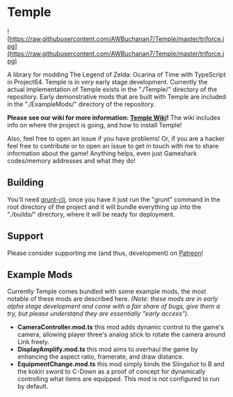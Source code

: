 # Temple

![https://raw.githubusercontent.com/AWBuchanan7/Temple/master/triforce.jpg](https://raw.githubusercontent.com/AWBuchanan7/Temple/master/triforce.jpg)

A library for modding The Legend of Zelda: Ocarina of Time with TypeScript in Project64. Temple is in _very_ early stage development. Currently the actual implementation of Temple exists in the "./Temple/" directory of the repository. Early demonstrative mods that are built with Temple are included in the "./ExampleMods/" directory of the repository.

__Please see our wiki for more information: [Temple Wiki](https://github.com/AWBuchanan7/Temple/wiki)!__ The wiki includes info on where the project is going, and how to install Temple!

Also, feel free to open an issue if you have problems! Or, if you are a hacker feel free to contribute or to open an issue to get in touch with me to share information about the game! Anything helps, even just Gameshark codes/memory addresses and what they do!

## Building
You'll need [grunt-cli](https://github.com/gruntjs/grunt-cli), once you have it just run the "grunt" command in the root directory of the project and it will bundle everything up into the "./builds/" directory, where it will be ready for deployment.

## Support
Please consider supporting me (and thus, development) on [Patreon](https://www.patreon.com/moonraccoon)!

## Example Mods
Currently Temple comes bundled with some example mods, the most notable of these mods are described here. _(Note: these mods are in early alpha stage development and come with a fair share of bugs, give them a try, but please understand they are essentially "early access")._

 * __CameraController.mod.ts__ this mod adds dynamic control to the game's camera, allowing player three's analog stick to rotate the camera around Link freely.
 * __DisplayAmplify.mod.ts__ this mod aims to overhaul the game by enhancing the aspect ratio, framerate, and draw distance.
 * __EquipmentChange.mod.ts__ this mod simply binds the Slingshot to B and the kokiri sword to C-Down as a proof of concept for dynamically controlling what items are equipped. This mod is not configured to run by default. 
